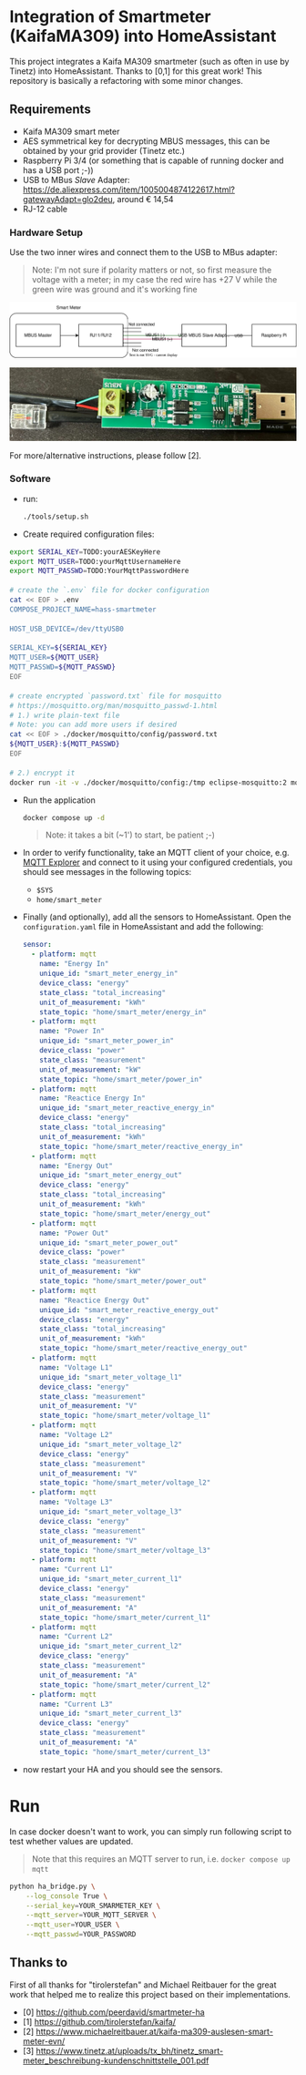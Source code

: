 # Integration of Smartmeter (KaifaMA309) into HomeAssistant

This project integrates a Kaifa MA309 smartmeter (such as often in use by Tinetz) into HomeAssistant.
Thanks to [0,1] for this great work! This repository is basically a refactoring with some minor changes.

## Requirements

* Kaifa MA309 smart meter
* AES symmetrical key for decrypting MBUS messages, this can be obtained by your grid provider (Tinetz etc.)
* Raspberry Pi 3/4 (or something that is capable of running docker and has a USB port ;-))
* USB to MBus *Slave* Adapter: <https://de.aliexpress.com/item/1005004874122617.html?gatewayAdapt=glo2deu>, around € 14,54
* RJ-12 cable

### Hardware Setup

Use the two inner wires and connect them to the USB to MBus adapter:

> Note: I'm not sure if polarity matters or not, so first measure the voltage with a meter; in my case the red wire has +27 V while the green wire was ground and it's working fine

![Wiring Schematics](docs/wiring-schematic.drawio.svg)

![Wiring](docs/wiring.jpg)

For more/alternative instructions, please follow [2].

### Software

* run:

  ```bash
  ./tools/setup.sh
  ```
* Create required configuration files:

```bash
export SERIAL_KEY=TODO:yourAESKeyHere
export MQTT_USER=TODO:yourMqttUsernameHere
export MQTT_PASSWD=TODO:YourMqttPasswordHere

# create the `.env` file for docker configuration
cat << EOF > .env
COMPOSE_PROJECT_NAME=hass-smartmeter

HOST_USB_DEVICE=/dev/ttyUSB0

SERIAL_KEY=${SERIAL_KEY}
MQTT_USER=${MQTT_USER}
MQTT_PASSWD=${MQTT_PASSWD}
EOF

# create encrypted `password.txt` file for mosquitto
# https://mosquitto.org/man/mosquitto_passwd-1.html
# 1.) write plain-text file
# Note: you can add more users if desired
cat << EOF > ./docker/mosquitto/config/password.txt
${MQTT_USER}:${MQTT_PASSWD}
EOF

# 2.) encrypt it
docker run -it -v ./docker/mosquitto/config:/tmp eclipse-mosquitto:2 mosquitto_passwd -U /tmp/password.txt
```

* Run the application

  ```bash
  docker compose up -d
  ```

  > Note: it takes a bit (~1') to start, be patient ;-)

* In order to verify functionality, take an MQTT client of your choice, e.g. [MQTT Explorer](http://mqtt-explorer.com/) and connect to it using your configured credentials, you should see messages in the following topics:
  * `$SYS`
  * `home/smart_meter`
* Finally (and optionally), add all the sensors to HomeAssistant. Open the `configuration.yaml` file in HomeAssistant and add the following:

  ```yaml
  sensor:
    - platform: mqtt
      name: "Energy In"
      unique_id: "smart_meter_energy_in"
      device_class: "energy"
      state_class: "total_increasing"
      unit_of_measurement: "kWh"
      state_topic: "home/smart_meter/energy_in"
    - platform: mqtt
      name: "Power In"
      unique_id: "smart_meter_power_in"
      device_class: "power"
      state_class: "measurement"
      unit_of_measurement: "kW"
      state_topic: "home/smart_meter/power_in"
    - platform: mqtt
      name: "Reactice Energy In"
      unique_id: "smart_meter_reactive_energy_in"
      device_class: "energy"
      state_class: "total_increasing"
      unit_of_measurement: "kWh"
      state_topic: "home/smart_meter/reactive_energy_in"
    - platform: mqtt
      name: "Energy Out"
      unique_id: "smart_meter_energy_out"
      device_class: "energy"
      state_class: "total_increasing"
      unit_of_measurement: "kWh"
      state_topic: "home/smart_meter/energy_out"
    - platform: mqtt
      name: "Power Out"
      unique_id: "smart_meter_power_out"
      device_class: "power"
      state_class: "measurement"
      unit_of_measurement: "kW"
      state_topic: "home/smart_meter/power_out"
    - platform: mqtt
      name: "Reactice Energy Out"
      unique_id: "smart_meter_reactive_energy_out"
      device_class: "energy"
      state_class: "total_increasing"
      unit_of_measurement: "kWh"
      state_topic: "home/smart_meter/reactive_energy_out"
    - platform: mqtt
      name: "Voltage L1"
      unique_id: "smart_meter_voltage_l1"
      device_class: "energy"
      state_class: "measurement"
      unit_of_measurement: "V"
      state_topic: "home/smart_meter/voltage_l1"
    - platform: mqtt
      name: "Voltage L2"
      unique_id: "smart_meter_voltage_l2"
      device_class: "energy"
      state_class: "measurement"
      unit_of_measurement: "V"
      state_topic: "home/smart_meter/voltage_l2"
    - platform: mqtt
      name: "Voltage L3"
      unique_id: "smart_meter_voltage_l3"
      device_class: "energy"
      state_class: "measurement"
      unit_of_measurement: "V"
      state_topic: "home/smart_meter/voltage_l3"
    - platform: mqtt
      name: "Current L1"
      unique_id: "smart_meter_current_l1"
      device_class: "energy"
      state_class: "measurement"
      unit_of_measurement: "A"
      state_topic: "home/smart_meter/current_l1"
    - platform: mqtt
      name: "Current L2"
      unique_id: "smart_meter_current_l2"
      device_class: "energy"
      state_class: "measurement"
      unit_of_measurement: "A"
      state_topic: "home/smart_meter/current_l2"
    - platform: mqtt
      name: "Current L3"
      unique_id: "smart_meter_current_l3"
      device_class: "energy"
      state_class: "measurement"
      unit_of_measurement: "A"
      state_topic: "home/smart_meter/current_l3"
  ```
* now restart your HA and you should see the sensors.

# Run

In case docker doesn't want to work, you can simply run following script to test whether values are updated.

> Note that this requires an MQTT server to run, i.e. `docker compose up mqtt`

```bash
python ha_bridge.py \
    --log_console True \
    --serial_key=YOUR_SMARMETER_KEY \
    --mqtt_server=YOUR_MQTT_SERVER \
    --mqtt_user=YOUR_USER \
    --mqtt_passwd=YOUR_PASSWORD
```

## Thanks to

First of all thanks for "tirolerstefan" and Michael Reitbauer for the great work that
helped me to realize this project based on their implementations.

* [0] <https://github.com/peerdavid/smartmeter-ha>
* [1] <https://github.com/tirolerstefan/kaifa/>
* [2] <https://www.michaelreitbauer.at/kaifa-ma309-auslesen-smart-meter-evn/>
* [3] <https://www.tinetz.at/uploads/tx_bh/tinetz_smart-meter_beschreibung-kundenschnittstelle_001.pdf>
